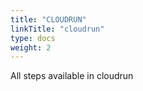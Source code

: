 ```yaml
---
title: "CLOUDRUN"
linkTitle: "cloudrun"
type: docs
weight: 2
---
```


All steps available in cloudrun
